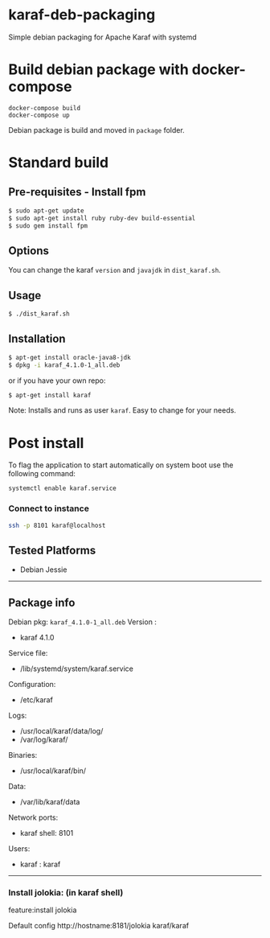 karaf-deb-packaging
===================

Simple debian packaging for Apache Karaf with systemd

# Build debian package with docker-compose

```
docker-compose build
docker-compose up
```

Debian package is build and moved in `package` folder.

# Standard build
## Pre-requisites - Install fpm

```sh
$ sudo apt-get update
$ sudo apt-get install ruby ruby-dev build-essential
$ sudo gem install fpm
```
## Options

You can change the karaf `version` and `javajdk` in `dist_karaf.sh`.


## Usage

```sh
$ ./dist_karaf.sh
```

## Installation

```sh
$ apt-get install oracle-java8-jdk
$ dpkg -i karaf_4.1.0-1_all.deb
```

or if you have your own repo:

```sh
$ apt-get install karaf
```
Note: Installs and runs as user `karaf`. Easy to change for your needs.

# Post install

To flag the application to start automatically on system boot use the following command:
```
systemctl enable karaf.service
```

### Connect to instance

```sh
ssh -p 8101 karaf@localhost
```

## Tested Platforms

* Debian Jessie

---

## Package info
Debian pkg: `karaf_4.1.0-1_all.deb`
Version :
  - karaf 4.1.0

Service file:
  - /lib/systemd/system/karaf.service

Configuration:
  - /etc/karaf

Logs:
  - /usr/local/karaf/data/log/
  - /var/log/karaf/

Binaries:
  - /usr/local/karaf/bin/

Data:
  - /var/lib/karaf/data

Network ports:
  - karaf shell: 8101

Users:
  - karaf : karaf

---

### Install jolokia: (in karaf shell)

feature:install jolokia

Default config http://hostname:8181/jolokia  karaf/karaf
